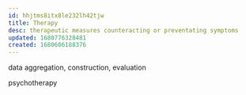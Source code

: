 ```yaml
---
id: hhjtms8itx8le232lh42tjw
title: Therapy
desc: therapeutic measures counteracting or preventating symptoms
updated: 1680776328481
created: 1680606188376
---
```


data aggregation, construction, evaluation

psychotherapy
